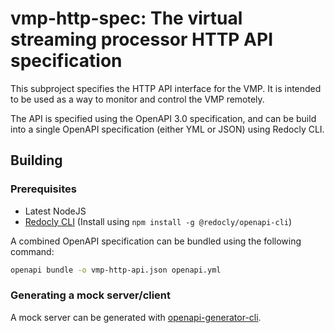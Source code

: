 # vmp-http-spec: The virtual streaming processor HTTP API specification

This subproject specifies the HTTP API interface for the VMP.
It is intended to be used as a way to monitor and control the VMP remotely.

The API is specified using the OpenAPI 3.0 specification, and can be build
into a single OpenAPI specification (either YML or JSON) using Redocly CLI.

## Building
### Prerequisites
- Latest NodeJS 
- [Redocly CLI](https://github.com/Redocly/redocly-cli) (Install using `npm install -g @redocly/openapi-cli`)

A combined OpenAPI specification can be bundled using the following command:
```sh
openapi bundle -o vmp-http-api.json openapi.yml
```

### Generating a mock server/client
A mock server can be generated with [openapi-generator-cli](https://github.com/OpenAPITools/openapi-generator-cli).
